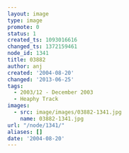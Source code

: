 ```yaml
---
layout: image
type: image
promote: 0
status: 1
created_ts: 1093016616
changed_ts: 1372159461
node_id: 1341
title: 03882
author: anj
created: '2004-08-20'
changed: '2013-06-25'
tags:
  - 2003/12 - December 2003
  - Heaphy Track
images:
  - src: image/images/03882-1341.jpg
    name: 03882-1341.jpg
url: "/node/1341/"
aliases: []
date: '2004-08-20'
---
```


